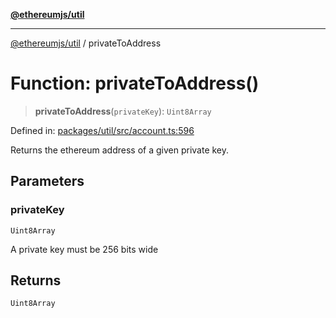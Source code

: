 [**@ethereumjs/util**](../README.md)

***

[@ethereumjs/util](../README.md) / privateToAddress

# Function: privateToAddress()

> **privateToAddress**(`privateKey`): `Uint8Array`

Defined in: [packages/util/src/account.ts:596](https://github.com/Dargon789/ethereumjs-monorepo/blob/master/packages/util/src/account.ts#L596)

Returns the ethereum address of a given private key.

## Parameters

### privateKey

`Uint8Array`

A private key must be 256 bits wide

## Returns

`Uint8Array`
